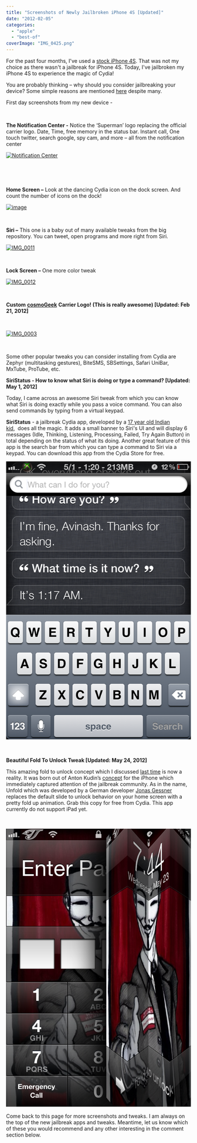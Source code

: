 ```yaml
---
title: "Screenshots of Newly Jailbroken iPhone 4S [Updated]"
date: "2012-02-05"
categories: 
  - "apple"
  - "best-of"
coverImage: "IMG_0425.png"
---
```


For the past four months, I've used a [stock iPhone 4S](http://www.cosmogeek.info/2011/10/iphone-4s-unboxing-pictures.html). That was not my choice as there wasn't a jailbreak for iPhone 4S. Today, I've jailbroken my iPhone 4S to experience the magic of Cydia!

You are probably thinking – why should you consider jailbreaking your device? Some simple reasons are mentioned [here](http://www.cosmogeek.info/2010/09/6-simple-reasons-to-jailbreak-your.html) despite many.

First day screenshots from my new device -

 

**The Notification Center -** Notice the ‘Superman’ logo replacing the official carrier logo. Date, Time, free memory in the status bar. Instant call, One touch twitter, search google, spy cam, and more – all from the notification center

[![Notification Center](http://lh5.ggpht.com/-lAccnTyD9CQ/Ty5yocPR3KI/AAAAAAAAIWU/Yip_DOD4swE/image_thumb.png?imgmax=800 "Notification Center")](http://lh4.ggpht.com/-YgtJheMXz9A/Ty5yntkH5NI/AAAAAAAAIWM/WDGI6XROAqw/s1600-h/image%25255B2%25255D.png)

 

 

**Home Screen –** Look at the dancing Cydia icon on the dock screen. And count the number of icons on the dock!

[![image](http://lh6.ggpht.com/-V9tnoCA4rcQ/Ty5ypuZpjUI/AAAAAAAAIWk/7a1ci_a8fBw/image_thumb%25255B1%25255D.png?imgmax=800 "image")](http://lh3.ggpht.com/-sSApfWYcNqw/Ty5yo6w1dBI/AAAAAAAAIWc/OIx-hKa6XA8/s1600-h/image%25255B5%25255D.png)

 

**Siri –** This one is a baby out of many available tweaks from the big repository. You can tweet, open programs and more right from Siri.

[![IMG_0011](http://lh6.ggpht.com/-1yGcd7imjc4/Ty5yrJ1bMHI/AAAAAAAAIW0/6bppl2ag1Ws/IMG_0011_thumb.png?imgmax=800 "IMG_0011")](http://lh6.ggpht.com/-7CKfXGEk8M4/Ty5yqPQHLQI/AAAAAAAAIWs/hsupUV6Ija0/s1600-h/IMG_0011%25255B2%25255D.png)

 

**Lock Screen –** One more color tweak

[![IMG_0012](http://lh6.ggpht.com/-sgvRVSOmlRU/Ty5yseMGNZI/AAAAAAAAIXE/W8LdgOH219o/IMG_0012_thumb%25255B1%25255D.png?imgmax=800 "IMG_0012")](http://lh5.ggpht.com/-EwyVV6vTc-0/Ty5yrq_st4I/AAAAAAAAIW8/2GE8lwPY0Zg/s1600-h/IMG_0012%25255B5%25255D.png)

 

**Custom** [**cosmoGeek**](http://cosmogeek.info/) **Carrier Logo! (This is really awesome) \[Updated: Feb 21, 2012\]**

 

[![IMG_0003](http://lh6.ggpht.com/-rNSyG2G5ZEo/T0SX0kqXnjI/AAAAAAAAIbE/COrmHNEPMEg/IMG_0003_thumb.png?imgmax=800 "IMG_0003")](http://lh6.ggpht.com/-uLIJIOaDolU/T0SXzd18i5I/AAAAAAAAIa8/QWNInmOXPbQ/s1600-h/IMG_0003%25255B2%25255D.png)

 

Some other popular tweaks you can consider installing from Cydia are Zephyr (multitasking gestures), BiteSMS, SBSettings, Safari UniBar, MxTube, ProTube, etc.

**SiriStatus - How to know what Siri is doing or type a command? \[Updated: May 1, 2012\]**

Today, I came across an awesome Siri tweak from which you can know what Siri is doing exactly while you pass a voice command. You can also send commands by typing from a virtual keypad.

**SiriStatus** - a jailbreak Cydia app, developed by a [17 year old Indian kid](https://twitter.com/#!/rv1raj),  does all the magic. It adds a small banner to Siri's UI and will display 6 messages (Idle, Thinking, Listening, Processing, Failed, Try Again Button) in total depending on the status of what its doing. Another great feature of this app is the search bar from which you can type a command to Siri via a keypad. You can download this app from the Cydia Store for free.

[![SiriStatus - Jailbreak Siri App](images/IMG_0425.png "SiriStatus ")](http://iCosmoGeek.com/wp-content/uploads/2012/02/IMG_0425.png)

 

**Beautiful Fold To Unlock Tweak \[Updated: May 24, 2012\]**

This amazing fold to unlock concept which I discussed [last time](https://twitter.com/k_avinash/status/202893945171222528) is now a reality. It was born out of Anton Kudin’s [concept](http://dribbble.com/shots/561102-fold-to-unlock-ios-style) for the iPhone which immediately captured attention of the jailbreak community. As in the name, Unfold which was developed by a German developer [Jonas Gessner](https://twitter.com/#!/_maxner_) replaces the default slide to unlock behavior on your home screen with a pretty fold up animation. Grab this copy for free from Cydia. This app currently do not support iPad yet.

 

[![](images/Fold-To-Unlock.png "Fold To Unlock")](http://iCosmoGeek.com/wp-content/uploads/2012/02/Fold-To-Unlock.png)

Come back to this page for more screenshots and tweaks. I am always on the top of the new jailbreak apps and tweaks. Meantime, let us know which of these you would recommend and any other interesting in the comment section below.
